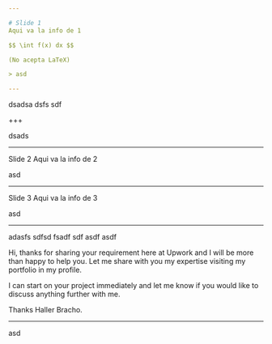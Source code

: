 ```yaml
---

# Slide 1
Aqui va la info de 1

$$ \int f(x) dx $$

(No acepta LaTeX)

> asd

---
```


dsadsa dsfs sdf

+++

dsads

---

Slide 2
Aqui va la info de 2

asd

---

Slide 3
Aqui va la info de 3

asd

---

adasfs sdfsd fsadf sdf asdf asdf

Hi, thanks for sharing your requirement here at Upwork and I will be more than happy to help you. Let me share with you my expertise visiting my portfolio in my profile. 

I can start on your project immediately and let me know if you would like to discuss anything further with me. 

Thanks
Haller Bracho.

---

asd


